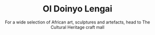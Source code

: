 ---
layout: destination
category: private-safari
permalink: /:categories/:title/
title: Ol Doinyo Lengai
subtitle: "For a wide selection of African art, sculptures and artefacts, head to The Cultural Heritage craft mall"

sys:
  icon: 🏞️
  circuit: Northen Circuit
  review: "Memorable Experience"
  price: N/A
  best_time: 👍 June to October 
  accommodation:
    five_star: "N/A"
    mid_star: "N/A" 
    camp: "N/A"
  image:
    alt: Ngorongoro Conservation Area
    url: "./img/uploads/cultural-heritage-bango-kibokoland-adventures.jpg"

image_corousel:
  - image: "./img/uploads/cultural-heritage-culture-inside-chamber-kibokoland-adventures.jpg"
  - image: "./img/uploads/cultural-heritage-culture-building-kibokoland-adventures.jpg"
  - image: "./img/uploads/cultural-heritage-culture-building-kibokoland-adventures.jpg"
  - image: "./img/uploads/cultural-heritage-bango-kibokoland-adventures.jpg"

overview:


  intro:
    - paragraph: "Oldonyo Lengai means the (“mountain of God”). This mountain is an active volcanic mountain, located in the northern part of Tanzania, East Africa, at the southern end of Lake Natron. It rises to an elevation of 9,442 feet (2,878metres) and is one of the many volcanoes situated along the East African Rift Valley system. It contains basalts rich in sodium and potassium and is so alkaline that it lavas resemble washing soda. Eruptions have been recorded from 1880 to 1967 and 2007 to 2008. The volcano has more than one active centre and most of the recent eruptions were from its northern crater."

    - paragraph: "This mountain has more than one active centre and the most of the recent eruptions were from its northern crater. Subsidiary cones extend out from the centre and down its sides. The fertile lower levels of Oldonyo Lengai are planted in vineyards and citrus. The steep higher slopes are covered with oak, birch and beech. Above 6,500 feet a few plants are found scattered among ashes, sand and fragments of lava and slag." 

 
  tour_details:
    when: "open for tours and activities 9am - 4.30pm every day of the year"
    duration: "4 Hours"
    language: "English"
    price_includes: "includes visit guided and transport."
    transport: "Toyota Landcruiser."
    itinerary: "Arusha > moshi > northwest Mt. Kilimanjaro"

  setting:
    activities: " you will trek, eat, and drink "
    hashtags: |
      cold lava #️⃣ summit crater #️⃣ 2962m above the sea level #️⃣ very hot temperature in noon #️⃣ cool temperature at night 
      

  included:
    - item: Lunch
    - item: Transport
    - item: Park fees
    - item: A bottle of water
    - item: Game drive



  excluded:
    - item: Personal items
    - item: International flights
    - item: Tips(tipping guideline)
    - item: Additional accommodation before and at the end of the tour




  remarks:
    - note: "<b>Things to wear</b><br> • Sun hat, • sunglasses, • head torch, • buff or lightweight neck gaiter (for keeping out dust), • rain shell, • light fleece,• long sleeve t shirt x 2, • hiking trousers (zip off style are recommended so you have shorts too), • waterproof trousers,• socks x 3 pairs, • hiking shoes preferably with some decent ankle support, • teva or flip flops for in camp, • walking poles, • gaiters for those that have low cut hiking shoes, • water bottles x 3 enough to hold 3 Liters"
    
    - note: This is not a wheelchair accessible tour.


experience:
  what_to_see:
    - paragraph: "<b>Lake Natron</b> Lake Natron is not only home to beautiful nature,  but also hosts a large Maasai community. And these Maasai community are mixed fro Tanzania community and Kenyan community who maintain their original culture. They  dress on “Maasai shukas” that means a Maasai sheet, sandals from recycled tyres, a small machete, walking stick and a belt. And some of them dress the same style not as required customs for climbing Mount Oldonyo Lengai and they succeed climbing the mountain. "

    - paragraph: "Also Lake Natron is a home of flamingo’s family this is where most and many of flamingoes do breeding. From June to November the lake itself upwards three million flamingoes gather. It’s one of East Africa most stirring wildlife spectacle."

    - paragraph: "Trekking Mount Oldonyo Lengai Trekking Mount Oldonyo Lengai is not easy task since it’s dangerous, back to the history of Mount Oldonyo Lengai it’s an active volcanic mountain. It needs a passionate heart ready for any circumstance since its unpredictable volcanic mountain. It uses three days to do trekking in Mount Oldonyo Lengai."

    - paragraph: "It is possible to walk across the crater floor. The ascent of Oldoinyo Lengai is demanding on account of the day time heat, lack of water, steep and unsuitable slopes of ash and crumbly rocks and considerable height gain. Normally you can start ascending to summit early in the morning and reach to summit at sunrise. Short and a warm jacket are suitable for ascent; also long trousers are good as the summit before dawn can be cold. Access route from the North West allows an early descent to be made from the summit in the morning shadow."

    - paragraph: "Standing at 2,878 meters above the Soda Ash Lake Natron, Mountain of GOD as famous to the Maasai community that inhabit the area, Mountain Oldonyo Lengai is situated in the Ngorongoro highlands and the African Rift valley about 120 kilometers Northwest of Arusha, Tanzania. Best time to climb the mountain is at night when the temperature is low ."

    - paragraph: "<b>Horse and camel riding</b> Camel riding is among the most fascinating adventure in Northern Tanzania. The Camel Safaris are organized from the camel camp located in Mkuru Maasai village; from a few hours to a weeklong expedition to Oldonyo Lengai, Ngorongoro highland and Lake Natron. A trip on a camel back through the Maasai land is magical, visitors get a great chance to experience wildlife, Maasai people ‘day to day life’ and the beautiful scenery Horse and camel riding adventures are also organized within and around West Kilimanjaro, Usa River, Meserani Snake Park and Lake Natron area."




  
expect:
  video: 
    url: <iframe width="560" height="315" src="https://www.youtube.com/embed/Ynf67DbR9yk" frameborder="0" allow="accelerometer; autoplay; encrypted-media; gyroscope; picture-in-picture" allowfullscreen></iframe>

itinerary:
  - paragraph: "This trip starts anywhare and can be included in 3 to 5 days safaris, early in the morning you will be picked up from the pickup point to begin the journey to Lake Natron. Also the trip might alternatively start and end in Dar es Salaam or Nairobi and we can book additional accommodation and internal flights upon requests. "
 
remarks:
  - paragraph: Book in advance, since this is one of our most popular day tours. The tour runs six days a week, so you can easily fit it intro your Town Tour itinerary .

  - paragraph: This can be encouporated in other packeges too, please create your bucket list and send it to us to we can create you a quote!



---